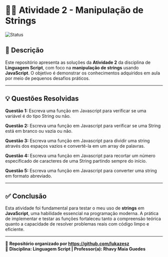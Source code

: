 
# 🧑‍🏫 Atividade 2 - Manipulação de Strings


![Status](https://img.shields.io/badge/Status-Concluído-brightgreen?style=for-the-badge)

## 📘 Descrição

Este repositório apresenta as soluções da **Atividade 2** da disciplina de **Linguagem Script**, com foco na **manipulação de strings** usando **JavaScript**.  O objetivo é demonstrar os conhecimentos adquiridos em aula por meio de pequenos desafios práticos.

---

## 💡 Questões Resolvidas 

**Questão 1:** Escreva uma função em Javascript para verificar se uma variável é do tipo String ou não.

**Questão 2:** Escreva uma função em Javascript para verificar se uma String está em branco ou vazia ou não.

**Questão 3:** Escreva uma função em Javascript para dividir uma string através dos espaços vazios e convertê-la em um array de palavras.

**Questão 4:** Escreva uma função em Javascript para recortar um número especificado de caracteres de uma String partindo sempre do início.

**Questão 5:** Escreva uma função em Javascript para converter uma string em formato abreviado.

---

## ✅ Conclusão

Esta atividade foi fundamental para testar o meu uso de **strings** em **JavaScript**, uma habilidade essencial na programação moderna. A prática de implementar e testar as funções fortaleceu tanto a compreensão teórica quanto a capacidade de resolver problemas reais com código limpo e eficiente.

---

📁 **Repositório organizado por https://github.com/lukazesz**  
🧠 **Disciplina: Linguagem Script | Professor(a): Rhavy Maia Guedes**